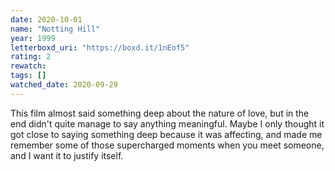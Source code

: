 ```yaml
---
date: 2020-10-01
name: "Notting Hill"
year: 1999
letterboxd_uri: "https://boxd.it/1nEof5"
rating: 2
rewatch: 
tags: []
watched_date: 2020-09-29
---
```


This film almost said something deep about the nature of love, but in the end didn't quite manage to say anything meaningful. Maybe I only thought it got close to saying something deep because it was affecting, and made me remember some of those supercharged moments when you meet someone, and I want it to justify itself.
